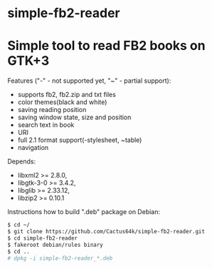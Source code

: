 # simple-fb2-reader
Simple tool to read FB2 books on GTK+3
=======

Features ("-" - not supported yet, "~" - partial support):
- supports fb2, fb2.zip and txt files
- color themes(black and white)
- saving reading position
- saving window state, size and position
- search text in book
- URI
- full 2.1 format support(-stylesheet, ~table)
- navigation


Depends:
- libxml2      >= 2.8.0, 
- libgtk-3-0  >= 3.4.2, 
- libglib     >= 2.33.12, 
- libzip2     >= 0.10.1


Instructions how to build ".deb" package on Debian:
```bash
$ cd ~/
$ git clone https://github.com/Cactus64k/simple-fb2-reader.git
$ cd simple-fb2-reader
$ fakeroot debian/rules binary
$ cd ..
# dpkg -i simple-fb2-reader_*.deb
```
